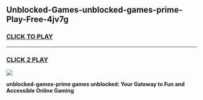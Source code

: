 
## Unblocked-Games-unblocked-games-prime-Play-Free-4jv7g
<h3>
<a href="https://premium76.site?title=unblocked-games-prime&ref=23A">CLICK TO PLAY</a></h3>
<hr>

<h3>
<a href="https://premium76.site?title=unblocked-games-prime&ref=23A">CLICK 2 PLAY</a>
  
</h3>

<a href="https://premium76.site?title=unblocked-games-prime&ref=23A"><img src="https://clearcache.store/games.png"></a>


**unblocked-games-prime games unblocked: Your Gateway to Fun and Accessible Online Gaming**
